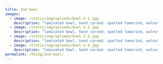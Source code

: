 ```yaml
---
title: 2nd bowl
images:
  - image: /static/img/uploads/bowl-2-1.jpg
    description: "laminated bowl, hand carved: spalted tamarind, walnut, alder"
  - image: /static/img/uploads/bowl-2-2.jpg
    description: "laminated bowl, hand carved: spalted tamarind, walnut, alder"
  - image: /static/img/uploads/bowl-2-3.jpg
    description: "laminated bowl, hand carved: spalted tamarind, walnut, alder"
  - image: /static/img/uploads/bowl-2-4.jpg
    description: "laminated bowl, hand carved: spalted tamarind, walnut, alder"
permalink: /thing/2nd-bowl/
---
```

